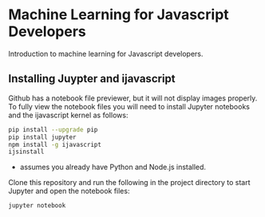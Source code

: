 # Machine Learning for Javascript Developers

Introduction to machine learning for Javascript developers.

## Installing Juypter and ijavascript

Github has a notebook file previewer, but it will not display images properly.  To fully view the notebook files you will need to install Jupyter notebooks and the ijavascript kernel as follows:

```bash
pip install --upgrade pip
pip install jupyter
npm install -g ijavascript
ijsinstall
```

* assumes you already have Python and Node.js installed.

Clone this repository and run the following in the project directory
to start Jupyter and open the notebook files:

```
jupyter notebook
```
